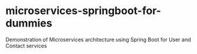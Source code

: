 # microservices-springboot-for-dummies
Demonstration of Microservices architecture using Spring Boot for User and Contact services
